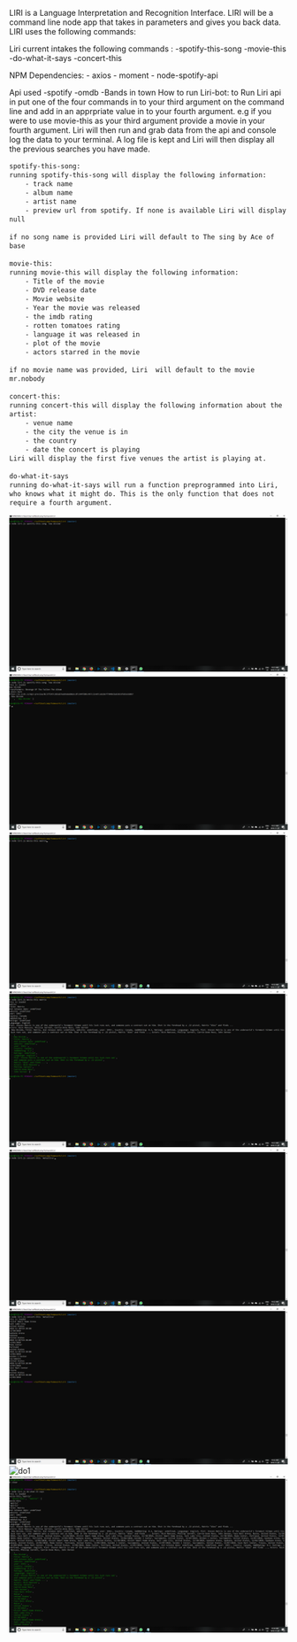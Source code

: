 LIRI is a Language Interpretation and Recognition Interface. LIRI will be a command line node app that takes in parameters and gives you back data. LIRI uses the following commands:

Liri current intakes the following commands :
    -spotify-this-song
    -movie-this
    -do-what-it-says
    -concert-this

NPM Dependencies:
    - axios
    - moment
    - node-spotify-api

Api used
    -spotify
    -omdb
    -Bands in town
How to run Liri-bot:
    to Run Liri api in put one of the four commands in to your third argument on the command line and add in an apprpriate value in to your fourth argument. e.g if you were to use movie-this as your third argument provide a movie in your fourth argument. Liri will then run and grab data from the api and console log the data to your terminal. A log file is kept and Liri will then display all the previous searches you have made. 

    spotify-this-song:
    running spotify-this-song will display the following information:
        - track name
        - album name
        - artist name
        - preview url from spotify. If none is available Liri will display null
    
    if no song name is provided Liri will default to The sing by Ace of base

    movie-this:
    running movie-this will display the following information:
        - Title of the movie
        - DVD release date
        - Movie website
        - Year the movie was released
        - the imdb rating
        - rotten tomatoes rating
        - language it was released in 
        - plot of the movie
        - actors starred in the movie

    if no movie name was provided, Liri  will default to the movie mr.nobody

    concert-this: 
    running concert-this will display the following information about the artist: 
        - venue name
        - the city the venue is in
        - the country 
        - date the concert is playing
    Liri will display the first five venues the artist is playing at. 

    do-what-it-says
    running do-what-it-says will run a function preprogrammed into Liri, who knows what it might do. This is the only function that does not require a fourth argument. 

![spotify](images/spotify1.png)![spotify2](images/spotify2.png)![movie1](images/movie1.png)![spotify](images/movie2.png)
![concert1](images/concert1.png)![concert2](images/concert2.png)![do1](images/do1.png)![do2](images/do2.png)


